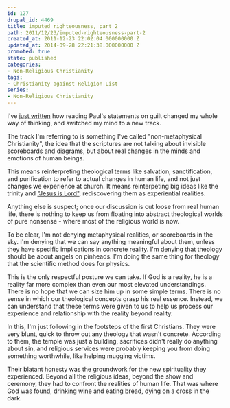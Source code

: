 ```yaml
---
id: 127
drupal_id: 4469
title: imputed righteousness, part 2
path: 2011/12/23/imputed-righteousness-part-2
created_at: 2011-12-23 22:02:04.000000000 Z
updated_at: 2014-09-28 22:21:38.000000000 Z
promoted: true
state: published
categories:
- Non-Religious Christianity
tags:
- Christianity against Religion List
series:
- Non-Religious Christianity
---
```

I've [just written](http://micahredding.com/blog/2011/12/19/imputed-righteousness-and-switching-tracks) how reading Paul's statements on guilt changed my whole way of thinking, and switched my mind to a new track.

The track I'm referring to is something I've called "non-metaphysical Christianity", the idea that the scriptures are not talking about invisible scoreboards and diagrams, but about real changes in the minds and emotions of human beings. 

This means reinterpreting theological terms like salvation, sanctification, and purification to refer to actual changes in human life, and not just changes we experience at church. It means reinterpeting big ideas like the trinity and ["Jesus is Lord"](http://micahredding.com/blog/2009/12/13/jesus-is-lord), rediscovering them as experiential realities.

Anything else is suspect; once our discussion is cut loose from real human life, there is nothing to keep us from floating into abstract theological worlds of pure nonsense - where most of the religious world is now. 

To be clear, I'm not denying metaphysical realities, or scoreboards in the sky. I'm denying that we can say anything meaningful about them, unless they have specific implications in concrete reality. I'm denying that theology should be about angels on pinheads. I'm doing the same thing for theology that the scientific method does for physics.

This is the only respectful posture we can take. If God is a reality, he is a reality far more complex than even our most elevated understandings. There is no hope that we can size him up in some simple terms. There is no sense in which our theological concepts grasp his real essence. Instead, we can understand that these terms were given to us to help us process our experience and relationship with the reality beyond reality.

In this, I'm just following in the footsteps of the first Christians. They were very blunt, quick to throw out any theology that wasn't concrete. According to them, the temple was just a building, sacrifices didn't really do anything about sin, and religious services were probably keeping you from doing something worthwhile, like helping mugging victims.

Their blatant honesty was the groundwork for the new spirituality they experienced. Beyond all the religious ideas, beyond the show and ceremony, they had to confront the realities of human life. That was where God was found, drinking wine and eating bread, dying on a cross in the dark.
